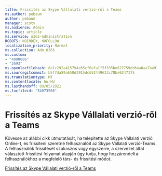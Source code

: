 ```yaml
---
title: Frissítés az Skype Vállalati verzió-ről a Teams
ms.author: pebaum
author: pebaum
manager: scotv
ms.audience: Admin
ms.topic: article
ms.service: o365-administration
ROBOTS: NOINDEX, NOFOLLOW
localization_priority: Normal
ms.collection: Adm_O365
ms.custom:
- "4000006"
- "2693"
ms.openlocfilehash: 8e1c292a415794c65cf6efa1f5f335be627759db64a6aa7b4918f05436502fd0
ms.sourcegitcommit: b5f7da89a650d2915dc652449623c78be6247175
ms.translationtype: MT
ms.contentlocale: hu-HU
ms.lasthandoff: 08/05/2021
ms.locfileid: "54073566"
---
```

# <a name="upgrade-from-skype-for-business-online-to-teams"></a>Frissítés az Skype Vállalati verzió-ről a Teams  

Kövesse az alábbi cikk útmutatását, ha telepítette az Skype Vállalati verzió Online-t, és frissíteni szeretné felhasználóit az Skype Vállalati verzió-Teams. A felhasználók frissítését szakaszos vagy egyszerre, a szervezet által választott frissítési folyamat alapján úgy tudja, hogy hozzárendeli a felhasználókhoz a megfelelő társ- és frissítési módot.

[Frissítés az Skype Vállalati verzió-ről a Teams](https://docs.microsoft.com/MicrosoftTeams/upgrade-to-teams-execute-skypeforbusinessonline) 
